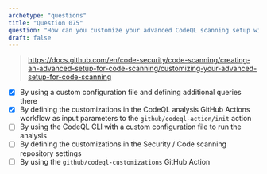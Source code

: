 ```yaml
---
archetype: "questions"
title: "Question 075"
question: "How can you customize your advanced CodeQL scanning setup with additional CodeQL query suites? (Choose two.)"
draft: false
---
```


> https://docs.github.com/en/code-security/code-scanning/creating-an-advanced-setup-for-code-scanning/customizing-your-advanced-setup-for-code-scanning
- [x] By using a custom configuration file and defining additional queries there
- [x] By defining the customizations in the CodeQL analysis GitHub Actions workflow as input parameters to the `github/codeql-action/init` action
- [ ] By using the CodeQL CLI with a custom configuration file to run the analysis
- [ ] By defining the customizations in the Security / Code scanning repository settings
- [ ] By using the `github/codeql-customizations` GitHub Action
